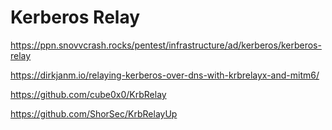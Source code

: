 # Kerberos Relay

https://ppn.snovvcrash.rocks/pentest/infrastructure/ad/kerberos/kerberos-relay

https://dirkjanm.io/relaying-kerberos-over-dns-with-krbrelayx-and-mitm6/

https://github.com/cube0x0/KrbRelay

https://github.com/ShorSec/KrbRelayUp